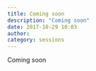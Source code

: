 ```yaml
---
title: Coming soon
description: "Coming soon"
date: 2017-10-29 10:03
author:
category: sessions
---
```

Coming soon